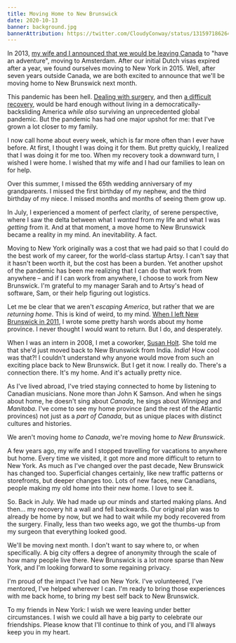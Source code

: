 ```yaml
---
title: Moving Home to New Brunswick
date: 2020-10-13
banner: background.jpg
bannerAttribution: https://twitter.com/CloudyConway/status/1315971862640427009
---
```


In 2013, [my wife and I announced that we would be leaving Canada](/blog/moving-to-amsterdam/) to "have an adventure", moving to Amsterdam. After our initial Dutch visas expired after a year, we found ourselves moving to New York in 2015. Well, after seven years outside Canada, we are both excited to announce that we'll be moving home to New Brunswick next month.

This pandemic has been hell. [Dealing with surgery](/blog/search-for-certainty/), and then [a difficult recovery](/blog/runiversary/), would be hard enough without living in a democratically-backsliding America _while also_ surviving an unprecedented global pandemic. But the pandemic has had one major upshot for me: that I've grown a lot closer to my family.

I now call home about every week, which is far more often than I ever have before. At first, I thought I was doing it for them. But pretty quickly, I realized that I was doing it for me too. When my recovery took a downward turn, I wished I were home. I wished that my wife and I had our families to lean on for help.

Over this summer, I missed the 65th wedding anniversary of my grandparents. I missed the first birthday of my nephew, and the third birthday of my niece. I missed months and months of seeing them grow up.

In July, I experienced a moment of perfect clarity, of serene perspective, where I saw the delta between what I _wanted_ from my life and what I was _getting_ from it. And at that moment, a move home to New Brunswick became a reality in my mind. An inevitability. A fact.

Moving to New York originally was a cost that we had paid so that I could do the best work of my career, for the world-class startup Artsy. I can't say that it hasn't been worth it, but the cost has been a burden. Yet another upshot of the pandemic has been me realizing that I can do that work from anywhere – and if I can work from anywhere, I choose to work from New Brunswick. I'm grateful to my manager Sarah and to Artsy's head of software, Sam, or their help figuring out logistics.

Let me be clear that we aren't _escaping America_, but rather that we are _returning home_. This is kind of weird, to my mind. [When I left New Brunswick in 2011](/blog/dear-new-brunswick-im-leaving-and-im-not-sure-im-coming-back/), I wrote some pretty harsh words about my home province. I never thought I would want to return. But I do, and desperately.

When I was an intern in 2008, I met a coworker, [Susan Holt](https://twitter.com/susanholt). She told me that she'd just moved back to New Brunswick from India. _India_! How cool was that?! I couldn't understand why anyone would move from such an exciting place back to New Brunswick. But I get it now. I really do. There's a connection there. It's my home. And it's actually pretty nice.

As I've lived abroad, I've tried staying connected to home by listening to Canadian musicians. None more than John K Samson. And when he sings about home, he doesn't sing about _Canada_, he sings about _Winnipeg_ and _Manitoba_. I've come to see my home province (and the rest of the Atlantic provinces) not just as a _part of Canada_, but as unique places with distinct cultures and histories.

We aren't moving home _to Canada_, we're moving home _to New Brunswick_.

A few years ago, my wife and I stopped travelling for vacations to anywhere but home. Every time we visited, it got more and more difficult to return to New York. As much as I've changed over the past decade, New Brunswick has changed too. Superficial changes certainly, like new traffic patterns or storefronts, but deeper changes too. Lots of new faces, new Canadians, people making my old home into their new home. I love to see it.

So. Back in July. We had made up our minds and started making plans. And then... my recovery hit a wall and fell backwards. Our original plan was to already be home by now, but we had to wait while my body recovered from the surgery. Finally, less than two weeks ago, we got the thumbs-up from my surgeon that everything looked good.

We'll be moving next month. I don't want to say where to, or when specifically. A big city offers a degree of anonymity through the scale of how many people live there. New Brunswick is a lot more sparse than New York, and I'm looking forward to some regaining privacy.

I'm proud of the impact I've had on New York. I've volunteered, I've mentored, I've helped wherever I can. I'm ready to bring those experiences with me back home, to bring my best self back to New Brunswick.

To my friends in New York: I wish we were leaving under better circumstances. I wish we could all have a big party to celebrate our friendships. Please know that I'll continue to think of you, and I'll always keep you in my heart.
